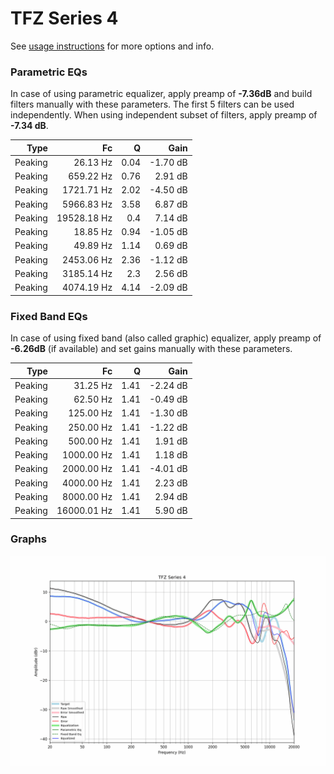 # TFZ Series 4
See [usage instructions](https://github.com/jaakkopasanen/AutoEq#usage) for more options and info.

### Parametric EQs
In case of using parametric equalizer, apply preamp of **-7.36dB** and build filters manually
with these parameters. The first 5 filters can be used independently.
When using independent subset of filters, apply preamp of **-7.34 dB**.

| Type    | Fc          |    Q | Gain     |
|--------:|------------:|-----:|---------:|
| Peaking | 26.13 Hz    | 0.04 | -1.70 dB |
| Peaking | 659.22 Hz   | 0.76 | 2.91 dB  |
| Peaking | 1721.71 Hz  | 2.02 | -4.50 dB |
| Peaking | 5966.83 Hz  | 3.58 | 6.87 dB  |
| Peaking | 19528.18 Hz | 0.4  | 7.14 dB  |
| Peaking | 18.85 Hz    | 0.94 | -1.05 dB |
| Peaking | 49.89 Hz    | 1.14 | 0.69 dB  |
| Peaking | 2453.06 Hz  | 2.36 | -1.12 dB |
| Peaking | 3185.14 Hz  | 2.3  | 2.56 dB  |
| Peaking | 4074.19 Hz  | 4.14 | -2.09 dB |

### Fixed Band EQs
In case of using fixed band (also called graphic) equalizer, apply preamp of **-6.26dB**
(if available) and set gains manually with these parameters.

| Type    | Fc          |    Q | Gain     |
|--------:|------------:|-----:|---------:|
| Peaking | 31.25 Hz    | 1.41 | -2.24 dB |
| Peaking | 62.50 Hz    | 1.41 | -0.49 dB |
| Peaking | 125.00 Hz   | 1.41 | -1.30 dB |
| Peaking | 250.00 Hz   | 1.41 | -1.22 dB |
| Peaking | 500.00 Hz   | 1.41 | 1.91 dB  |
| Peaking | 1000.00 Hz  | 1.41 | 1.18 dB  |
| Peaking | 2000.00 Hz  | 1.41 | -4.01 dB |
| Peaking | 4000.00 Hz  | 1.41 | 2.23 dB  |
| Peaking | 8000.00 Hz  | 1.41 | 2.94 dB  |
| Peaking | 16000.01 Hz | 1.41 | 5.90 dB  |

### Graphs
![](./TFZ%20Series%204.png)